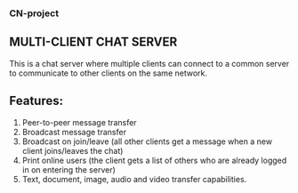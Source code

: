 ### CN-project

## MULTI-CLIENT CHAT SERVER

This is a chat server where multiple clients can connect to a common server to communicate to other clients on the same network.

## Features:
1. Peer-to-peer message transfer
2. Broadcast message transfer
3. Broadcast on join/leave (all other clients get a message when a new client joins/leaves the chat)
4. Print online users (the client gets a list of others who are already logged in on entering the server)
5. Text, document, image, audio and video transfer capabilities.
